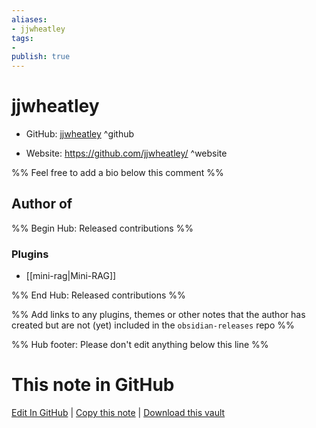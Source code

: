 ```yaml
---
aliases:
- jjwheatley
tags:
- 
publish: true
---
```


# jjwheatley

- GitHub: [jjwheatley](https://github.com/jjwheatley/) ^github
<!-- - Discord: `@` ^discord-->
- Website: <https://github.com/jjwheatley/> ^website
<!-- - [[Publish sites|Publish site]]: <https://> ^publish-->

%% Feel free to add a bio below this comment %%


## Author of

%% Begin Hub: Released contributions %%
### Plugins
- [[mini-rag|Mini-RAG]]

%% End Hub: Released contributions %%

%% Add links to any plugins, themes or other notes that the author has created but are not (yet) included in the `obsidian-releases` repo %%

<!--
### Unlisted plugins
-->

<!--
### Others
-->

<!--
## Sponsor this author
-->

<!-- - [[GitHub sponsors]]: [Sponsor @jjwheatley on GitHub Sponsors](https://github.com/sponsors/jjwheatley) ^github-sponsor-->
<!-- - [[Buy me a coffee]]: <https://> ^buy-me-a-coffee-->
<!-- - [[PayPal]]: <https://> ^paypal-->
<!-- - [[Patreon]]: <https://> ^patreon-->

<!--
## Follow this author
-->

<!-- - [[YouTube Channels|On YouTube]]: <https://> ^youtube-->
<!-- - Twitter: <https://> ^twitter-->
<!-- - ... -->

%% Hub footer: Please don't edit anything below this line %%

# This note in GitHub

<span class="git-footer">[Edit In GitHub](https://github.dev/obsidian-community/obsidian-hub/blob/main/01%20-%20Community/People/jjwheatley.md "git-hub-edit-note") | [Copy this note](https://raw.githubusercontent.com/obsidian-community/obsidian-hub/main/01%20-%20Community/People/jjwheatley.md "git-hub-copy-note") | [Download this vault](https://github.com/obsidian-community/obsidian-hub/archive/refs/heads/main.zip "git-hub-download-vault") </span>

